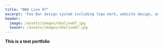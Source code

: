 ```yaml
---
title: "NBA Live 07"
excerpt: "Foo Bar design system including logo mark, website design, and branding applications."
header:
  image: /assets/images/nbalive07.jpg
  teaser: /assets/images/nbalive07.jpg
---
```


**This is a test portfolio**
